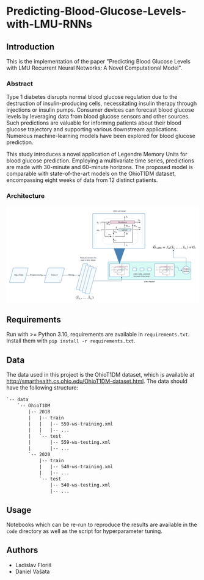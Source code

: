 # Predicting-Blood-Glucose-Levels-with-LMU-RNNs

## Introduction
This is the implementation of the paper "Predicting Blood Glucose Levels with LMU Recurrent Neural Networks: A Novel Computational Model".

### Abstract
Type 1 diabetes disrupts normal blood glucose regulation
due to the destruction of insulin-producing cells, necessitating insulin
therapy through injections or insulin pumps. Consumer devices can forecast blood glucose levels by leveraging data from blood glucose sensors
and other sources. Such predictions are valuable for informing patients
about their blood glucose trajectory and supporting various downstream
applications. Numerous machine-learning models have been explored for
blood glucose prediction.

This study introduces a novel application of Legendre Memory Units for
blood glucose prediction. Employing a multivariate time series, predictions are made with 30-minute and 60-minute horizons. The proposed
model is comparable with state-of-the-art models on the OhioT1DM
dataset, encompassing eight weeks of data from 12 distinct patients.

### Architecture
<img src="plots/LMU.png" alt="Architecture" width="800"/>

## Requirements
Run with >= Python 3.10, requirements are available in `requirements.txt`. Install them with `pip install -r requirements.txt`. 

## Data
The data used in this project is the OhioT1DM dataset, which is available at http://smarthealth.cs.ohio.edu/OhioT1DM-dataset.html. The data should have the following structure:
```
`-- data
    `-- OhioT1DM
        |-- 2018
        |   |-- train
        |   |   |-- 559-ws-training.xml
        |   |   |-- ...
        |   `-- test
        |       |-- 559-ws-testing.xml
        |       |-- ...
        `-- 2020
            |-- train
            |   |-- 540-ws-training.xml
            |   |-- ...
            `-- test
                |-- 540-ws-testing.xml
                |-- ...
```


## Usage
Notebooks which can be re-run to reproduce the results are available in the `code` directory as well as the script for hyperparameter tuning.

## Authors
- Ladislav Floriš
- Daniel Vašata
